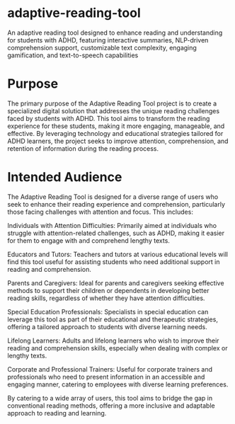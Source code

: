 # adaptive-reading-tool
An adaptive reading tool designed to enhance reading and understanding for students with ADHD, featuring interactive summaries, NLP-driven comprehension support, customizable text complexity, engaging gamification, and text-to-speech capabilities 


# Purpose
The primary purpose of the Adaptive Reading Tool project is to create a specialized digital solution that addresses the unique reading challenges faced by students with ADHD. This tool aims to transform the reading experience for these students, making it more engaging, manageable, and effective. By leveraging technology and educational strategies tailored for ADHD learners, the project seeks to improve attention, comprehension, and retention of information during the reading process.


# Intended Audience
The Adaptive Reading Tool is designed for a diverse range of users who seek to enhance their reading experience and comprehension, particularly those facing challenges with attention and focus. This includes:

Individuals with Attention Difficulties: Primarily aimed at individuals who struggle with attention-related challenges, such as ADHD, making it easier for them to engage with and comprehend lengthy texts.

Educators and Tutors: Teachers and tutors at various educational levels will find this tool useful for assisting students who need additional support in reading and comprehension.

Parents and Caregivers: Ideal for parents and caregivers seeking effective methods to support their children or dependents in developing better reading skills, regardless of whether they have attention difficulties.

Special Education Professionals: Specialists in special education can leverage this tool as part of their educational and therapeutic strategies, offering a tailored approach to students with diverse learning needs.

Lifelong Learners: Adults and lifelong learners who wish to improve their reading and comprehension skills, especially when dealing with complex or lengthy texts.

Corporate and Professional Trainers: Useful for corporate trainers and professionals who need to present information in an accessible and engaging manner, catering to employees with diverse learning preferences.

By catering to a wide array of users, this tool aims to bridge the gap in conventional reading methods, offering a more inclusive and adaptable approach to reading and learning.
